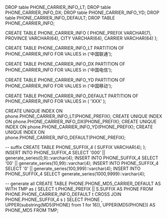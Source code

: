 
DROP table PHONE_CARRIER_INFO_LT;
DROP table PHONE_CARRIER_INFO_DX;
DROP table PHONE_CARRIER_INFO_YD;
DROP table PHONE_CARRIER_INFO_DEFAULT;
DROP TABLE PHONE_CARRIER_INFO;

CREATE TABLE PHONE_CARRIER_INFO
(
	PHONE_PREFIX VARCHAR(7),
	PROVINCE VARCHAR(64),
	CITY VARCHAR(64),
	CARRIER VARCHAR(64)
);

CREATE TABLE PHONE_CARRIER_INFO_LT
PARTITION OF PHONE_CARRIER_INFO
FOR VALUES in ('中国联通');

CREATE TABLE PHONE_CARRIER_INFO_DX
PARTITION OF PHONE_CARRIER_INFO
FOR VALUES in ('中国电信');

CREATE TABLE PHONE_CARRIER_INFO_YD
PARTITION OF PHONE_CARRIER_INFO
FOR VALUES in ('中国移动');

CREATE TABLE PHONE_CARRIER_INFO_DEFAULT
PARTITION OF PHONE_CARRIER_INFO
FOR VALUES in (
'XXX'
);

CREATE UNIQUE INDEX ON phone.PHONE_CARRIER_INFO_LT(PHONE_PREFIX);
CREATE UNIQUE INDEX ON phone.PHONE_CARRIER_INFO_DX(PHONE_PREFIX);
CREATE UNIQUE INDEX ON phone.PHONE_CARRIER_INFO_YD(PHONE_PREFIX);
CREATE UNIQUE INDEX ON phone.PHONE_CARRIER_INFO_DEFAULT(PHONE_PREFIX);


-- suffix
CREATE TABLE PHONE_SUFFIX_4
(
	SUFFIX VARCHAR(4);
);
INSERT INTO PHONE_SUFFIX_4 SELECT '000' || generate_series(0,9)::varchar(4);
INSERT INTO PHONE_SUFFIX_4 SELECT '00' || generate_series(10,99)::varchar(4);
INSERT INTO PHONE_SUFFIX_4 SELECT '0' || generate_series(100,999)::varchar(4);
INSERT INTO PHONE_SUFFIX_4 SELECT generate_series(1000,9999)::varchar(4);

-- generate all
CREATE TABLE PHONE.PHONE_MD5_CARRIER_DEFAULT AS
WITH TMP  as (
SELECT t.PHONE_PREFIX || S.SUFFIX AS PHONE FROM PHONE.PHONE_CARRIER_INFO_DEFAULT t CROSS JOIN PHONE.PHONE_SUFFIX_4 s
) 
SELECT PHONE , UPPER(substring(MD5(PHONE) from 1 for 16)), UPPER(MD5(PHONE)) AS PHONE_MD5 FROM TMP;

